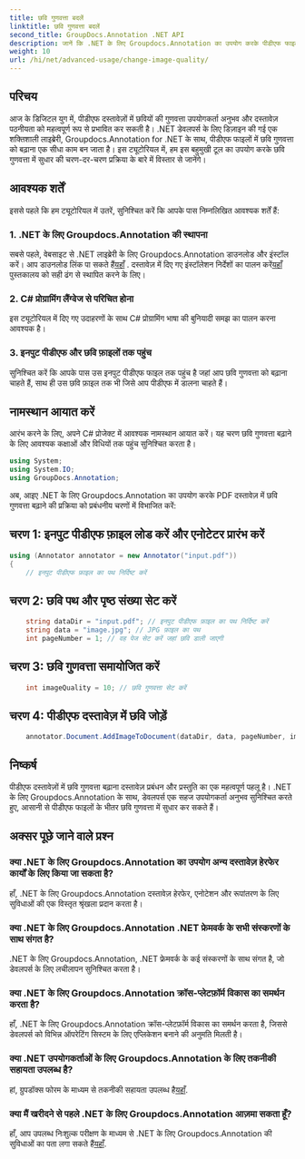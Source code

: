 ```yaml
---
title: छवि गुणवत्ता बदलें
linktitle: छवि गुणवत्ता बदलें
second_title: GroupDocs.Annotation .NET API
description: जानें कि .NET के लिए Groupdocs.Annotation का उपयोग करके पीडीएफ फाइलों में छवि गुणवत्ता कैसे बढ़ाई जाए। हमारे चरण-दर-चरण मार्गदर्शिका का पालन करें.
weight: 10
url: /hi/net/advanced-usage/change-image-quality/
---
```

## परिचय
आज के डिजिटल युग में, पीडीएफ दस्तावेज़ों में छवियों की गुणवत्ता उपयोगकर्ता अनुभव और दस्तावेज़ पठनीयता को महत्वपूर्ण रूप से प्रभावित कर सकती है। .NET डेवलपर्स के लिए डिज़ाइन की गई एक शक्तिशाली लाइब्रेरी, Groupdocs.Annotation for .NET के साथ, पीडीएफ फाइलों में छवि गुणवत्ता को बढ़ाना एक सीधा काम बन जाता है। इस ट्यूटोरियल में, हम इस बहुमुखी टूल का उपयोग करके छवि गुणवत्ता में सुधार की चरण-दर-चरण प्रक्रिया के बारे में विस्तार से जानेंगे।
## आवश्यक शर्तें
इससे पहले कि हम ट्यूटोरियल में उतरें, सुनिश्चित करें कि आपके पास निम्नलिखित आवश्यक शर्तें हैं:
### 1. .NET के लिए Groupdocs.Annotation की स्थापना
 सबसे पहले, वेबसाइट से .NET लाइब्रेरी के लिए Groupdocs.Annotation डाउनलोड और इंस्टॉल करें। आप डाउनलोड लिंक पा सकते हैं[यहाँ](https://releases.groupdocs.com/annotation/net/) . दस्तावेज़ में दिए गए इंस्टॉलेशन निर्देशों का पालन करें[यहाँ](https://tutorials.groupdocs.com/annotation/net/) पुस्तकालय को सही ढंग से स्थापित करने के लिए।
### 2. C# प्रोग्रामिंग लैंग्वेज से परिचित होना
इस ट्यूटोरियल में दिए गए उदाहरणों के साथ C# प्रोग्रामिंग भाषा की बुनियादी समझ का पालन करना आवश्यक है।
### 3. इनपुट पीडीएफ और छवि फ़ाइलों तक पहुंच
सुनिश्चित करें कि आपके पास उस इनपुट पीडीएफ फाइल तक पहुंच है जहां आप छवि गुणवत्ता को बढ़ाना चाहते हैं, साथ ही उस छवि फ़ाइल तक भी जिसे आप पीडीएफ में डालना चाहते हैं।

## नामस्थान आयात करें
आरंभ करने के लिए, अपने C# प्रोजेक्ट में आवश्यक नामस्थान आयात करें। यह चरण छवि गुणवत्ता बढ़ाने के लिए आवश्यक कक्षाओं और विधियों तक पहुंच सुनिश्चित करता है।

```csharp
using System;
using System.IO;
using GroupDocs.Annotation;
```

अब, आइए .NET के लिए Groupdocs.Annotation का उपयोग करके PDF दस्तावेज़ में छवि गुणवत्ता बढ़ाने की प्रक्रिया को प्रबंधनीय चरणों में विभाजित करें:
## चरण 1: इनपुट पीडीएफ फ़ाइल लोड करें और एनोटेटर प्रारंभ करें
```csharp
using (Annotator annotator = new Annotator("input.pdf"))
{
    // इनपुट पीडीएफ फ़ाइल का पथ निर्दिष्ट करें
```
## चरण 2: छवि पथ और पृष्ठ संख्या सेट करें
```csharp
    string dataDir = "input.pdf"; // इनपुट पीडीएफ फ़ाइल का पथ निर्दिष्ट करें
    string data = "image.jpg"; // JPG फ़ाइल का पथ
    int pageNumber = 1; // वह पेज सेट करें जहां छवि डाली जाएगी
```
## चरण 3: छवि गुणवत्ता समायोजित करें
```csharp
    int imageQuality = 10; // छवि गुणवत्ता सेट करें
```
## चरण 4: पीडीएफ दस्तावेज़ में छवि जोड़ें
```csharp
    annotator.Document.AddImageToDocument(dataDir, data, pageNumber, imageQuality);
```

## निष्कर्ष
पीडीएफ दस्तावेज़ों में छवि गुणवत्ता बढ़ाना दस्तावेज़ प्रबंधन और प्रस्तुति का एक महत्वपूर्ण पहलू है। .NET के लिए Groupdocs.Annotation के साथ, डेवलपर्स एक सहज उपयोगकर्ता अनुभव सुनिश्चित करते हुए, आसानी से पीडीएफ फाइलों के भीतर छवि गुणवत्ता में सुधार कर सकते हैं।
## अक्सर पूछे जाने वाले प्रश्न
### क्या .NET के लिए Groupdocs.Annotation का उपयोग अन्य दस्तावेज़ हेरफेर कार्यों के लिए किया जा सकता है?
हाँ, .NET के लिए Groupdocs.Annotation दस्तावेज़ हेरफेर, एनोटेशन और रूपांतरण के लिए सुविधाओं की एक विस्तृत श्रृंखला प्रदान करता है।
### क्या .NET के लिए Groupdocs.Annotation .NET फ्रेमवर्क के सभी संस्करणों के साथ संगत है?
.NET के लिए Groupdocs.Annotation, .NET फ्रेमवर्क के कई संस्करणों के साथ संगत है, जो डेवलपर्स के लिए लचीलापन सुनिश्चित करता है।
### क्या .NET के लिए Groupdocs.Annotation क्रॉस-प्लेटफ़ॉर्म विकास का समर्थन करता है?
हाँ, .NET के लिए Groupdocs.Annotation क्रॉस-प्लेटफ़ॉर्म विकास का समर्थन करता है, जिससे डेवलपर्स को विभिन्न ऑपरेटिंग सिस्टम के लिए एप्लिकेशन बनाने की अनुमति मिलती है।
### क्या .NET उपयोगकर्ताओं के लिए Groupdocs.Annotation के लिए तकनीकी सहायता उपलब्ध है?
 हां, ग्रुपडॉक्स फोरम के माध्यम से तकनीकी सहायता उपलब्ध है[यहाँ](https://forum.groupdocs.com/c/annotation/10).
### क्या मैं खरीदने से पहले .NET के लिए Groupdocs.Annotation आज़मा सकता हूँ?
 हाँ, आप उपलब्ध निःशुल्क परीक्षण के माध्यम से .NET के लिए Groupdocs.Annotation की सुविधाओं का पता लगा सकते हैं[यहाँ](https://releases.groupdocs.com/).